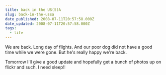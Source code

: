 ```yaml
---
title: back in the US(S)A
slug: back-in-the-ussa
date_published: 2008-07-11T20:57:58.000Z
date_updated: 2008-07-11T20:57:58.000Z
tags:
  - life
---
```


We are back. Long day of flights. And our poor dog did not have a good time while we were gone. But he's really happy we're back.

Tomorrow I'll give a good update and hopefully get a bunch of photos up on flickr and such. I need sleep!!
